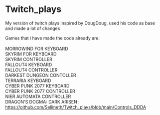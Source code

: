 # Twitch_plays
My version of twitch plays inspired by DougDoug, used his code as base and made a lot of changes<br />

Games that i have made the code already are:<br /><br />
MORROWIND FOR KEYBOARD<br />
SKYRIM FOR KEYBOARD<br />
SKYRIM CONTROLLER<br />
FALLOUT4 KEYBOARD<br />
FALLOUT4 CONTROLLER<br />
DARKEST DUNGEON CONTOLLER<br />
TERRARIA KEYBOARD<br />
CYBER PUNK 2077 KEYBOARD<br />
CYBER PUNK 2077 CONTROLLER<br />
NIER AUTOMATA CONTROLLER<br />
DRAGON'S DOGMA: DARK ARISEN : https://github.com/Sellineth/Twitch_plays/blob/main/Controls_DDDA<br />

